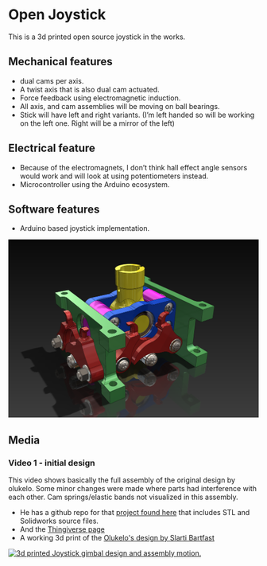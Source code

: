 # Open Joystick

This is a 3d printed open source joystick in the works.

## Mechanical features
-  dual cams per axis.
- A twist axis that is also dual cam actuated.
- Force feedback using electromagnetic induction.
- All axis, and cam assemblies will be moving on ball bearings.
- Stick will have left and right variants. (I’m left handed so will be working on the left one. Right will be a mirror of the left)


## Electrical feature
- Because of the electromagnets, I don’t think hall effect angle sensors would work and will look at using potentiometers instead. 
- Microcontroller using the Arduino ecosystem.

## Software features
- Arduino based joystick implementation.


![CAD](publish/joystick_gimbal_v1.01.png)

## Media

### Video 1 - initial design
This video shows basically the full assembly of the original design by olukelo. Some minor changes were made where parts had interference with each other. Cam springs/elastic bands not visualized in this assembly.
- He has a github repo for that [project found here](https://github.com/o-devices/o-joystick-hdk) that includes STL and Solidworks source files.
- And the [Thingiverse page](https://www.thingiverse.com/thing:2496028#How%20I%20Designed%20This)
- A working 3d print of the [Olukelo's design by Slarti Bartfast](https://www.youtube.com/watch?v=H3n42BAMKc0)

[![3d printed Joystick gimbal design and assembly motion.](http://img.youtube.com/vi/erjnODXnVpg/0.jpg)](https://www.youtube.com/watch?v=erjnODXnVpg "3d printed Joystick gimbal design and assembly motion.")

